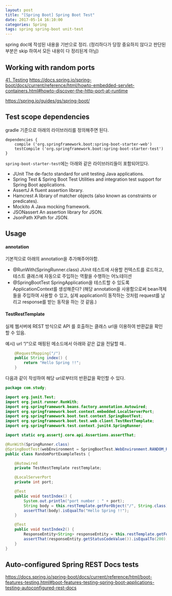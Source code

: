 ```yaml
---
layout: post
title: "[Spring Boot] Spring Boot Test"
date: 2017-05-14 16:10:00
categories: Spring
tags: spring spring-boot unit-test
---
```


spring doc에 작성된 내용을 기반으로 정리.
(정리하다가 당장 중요하지 않다고 판단된 부분은 skip 하여서 모든 내용이 다 정리된게 아님)

## Working with random ports
[41. Testing](https://docs.spring.io/spring-boot/docs/current/reference/html/boot-features-testing.html)
https://docs.spring.io/spring-boot/docs/current/reference/html/howto-embedded-servlet-containers.html#howto-discover-the-http-port-at-runtime

https://spring.io/guides/gs/spring-boot/

## Test scope dependencies
gradle 기준으로 아래의 라이브러리를 정의해주면 된다.
```
dependencies {
	compile ('org.springframework.boot:spring-boot-starter-web')
	testCompile ('org.springframework.boot:spring-boot-starter-test')
}
```

`spring-boot-starter-test`에는 아래와 같은 라이브러리들이 포함되어있다.
* JUnit
The de-facto standard for unit testing Java applications.
* Spring Test & Spring Boot Test
Utilities and integration test support for Spring Boot applications.
* AssertJ
A fluent assertion library.
* Hamcrest
A library of matcher objects (also known as constraints or predicates).
* Mockito
A Java mocking framework.
* JSONassert
An assertion library for JSON.
* JsonPath
XPath for JSON.

## Usage
#### annotation
기본적으로 아래의 annotation을 추가해주어야함.
* @RunWith(SpringRunner.class) 
JUnit 테스트에 사용할 컨텍스트를 로드하고, 테스트 클래스에 자동으로 주입하는 역활을 수행하는 어노테이션
* @SpringBootTest
SpringApplication을 테스트할 수 있도록 ApplicationContext를 생성해준다? 
(해당 annotation을 사용함으로써 bean객체들을 주입하여 사용할 수 있고, 실제 application이 동작하는 것처럼 request를 날리고 response를 받는 동작을 하는 것 같음.)


#### TestRestTemplate
실제 웹서버에 REST 방식으로 API 를 호출하는 클래스
url을 이용하여 반환값을 확인할 수 있음.

예시)
url “/“으로 매핑된 메소드에서 아래와 같은 값을 전달할 때..
```java
    @RequestMapping("/")
    public String index() {
        return "Hello Spring !!";
    }
```

다음과 같이 작성하여 해당 url로부터의 반환값을 확인할 수 있다.
```java
package com.study;

import org.junit.Test;
import org.junit.runner.RunWith;
import org.springframework.beans.factory.annotation.Autowired;
import org.springframework.boot.context.embedded.LocalServerPort;
import org.springframework.boot.test.context.SpringBootTest;
import org.springframework.boot.test.web.client.TestRestTemplate;
import org.springframework.test.context.junit4.SpringRunner;

import static org.assertj.core.api.Assertions.assertThat;

@RunWith(SpringRunner.class)
@SpringBootTest(webEnvironment = SpringBootTest.WebEnvironment.RANDOM_PORT)
public class RandomPortExampleTests {

    @Autowired
    private TestRestTemplate restTemplate;

    @LocalServerPort
    private int port;

    @Test
    public void testIndex() {
        System.out.println("port number : " + port);
        String body = this.restTemplate.getForObject("/", String.class);
        assertThat(body).isEqualTo("Hello Spring !!");
    }

    @Test
    public void testIndex2() {
        ResponseEntity<String> responseEntity = this.restTemplate.getForEntity("/", String.class);
        assertThat(responseEntity.getStatusCodeValue()).isEqualTo(200);
    }
}
```

## Auto-configured Spring REST Docs tests
https://docs.spring.io/spring-boot/docs/current/reference/html/boot-features-testing.html#boot-features-testing-spring-boot-applications-testing-autoconfigured-rest-docs





